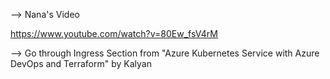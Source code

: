 --> Nana's Video

https://www.youtube.com/watch?v=80Ew_fsV4rM

--> Go through Ingress Section from "Azure Kubernetes Service with Azure DevOps and Terraform" by Kalyan
